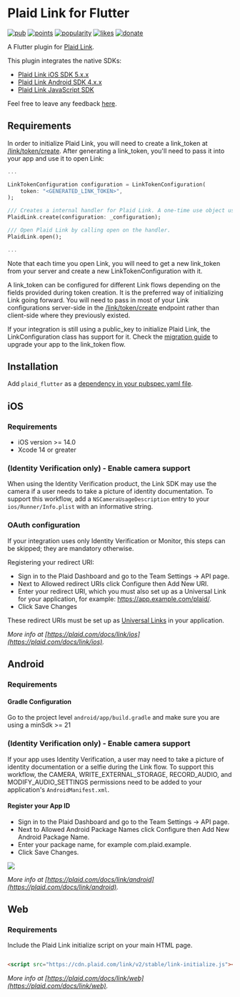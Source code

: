 # Plaid Link for Flutter

[![pub](https://img.shields.io/pub/v/plaid_flutter.svg)](https://pub.dev/packages/plaid_flutter)
[![points](https://img.shields.io/pub/points/plaid_flutter)](https://pub.dev/packages/plaid_flutter)
[![popularity](https://img.shields.io/pub/popularity/plaid_flutter)](https://pub.dev/packages/plaid_flutter)
[![likes](https://img.shields.io/pub/likes/plaid_flutter)](https://pub.dev/packages/plaid_flutter)
[![donate](https://img.shields.io/badge/Buy%20me%20a%20beer-orange.svg)](https://www.buymeacoffee.com/jpereira)

A Flutter plugin for [Plaid Link](https://plaid.com/docs/link).

This plugin integrates the native SDKs:

- [Plaid Link iOS SDK 5.x.x](https://plaid.com/docs/link/ios)
- [Plaid Link Android SDK 4.x.x](https://plaid.com/docs/link/android)
- [Plaid Link JavaScript SDK](https://plaid.com/docs/link/web)

Feel free to leave any feedback [here](https://github.com/jorgefspereira/plaid_flutter/issues).

## Requirements

In order to initialize Plaid Link, you will need to create a link_token at [/link/token/create](https://plaid.com/docs/#create-link-token). After generating a link_token, you'll need to pass it into your app and use it to open Link:

``` dart
...

LinkTokenConfiguration configuration = LinkTokenConfiguration(
    token: "<GENERATED_LINK_TOKEN>",
);

/// Creates a internal handler for Plaid Link. A one-time use object used to open a Link session. Should always be called before open.
PlaidLink.create(configuration: _configuration);

/// Open Plaid Link by calling open on the handler.
PlaidLink.open();

...

```

Note that each time you open Link, you will need to get a new link_token from your server and create a new LinkTokenConfiguration with it.

A link_token can be configured for different Link flows depending on the fields provided during token creation. It is the preferred way of initializing Link going forward. You will need to pass in most of your Link configurations server-side in the [/link/token/create](https://plaid.com/docs/#create-link-token) endpoint rather than client-side where they previously existed.

If your integration is still using a public_key to initialize Plaid Link, the LinkConfiguration class has support for it. Check the [migration guide](https://plaid.com/docs/upgrade-to-link-tokens/) to upgrade your app to the link_token flow.

## Installation

Add `plaid_flutter` as a [dependency in your pubspec.yaml file](https://flutter.io/platform-plugins/).

## iOS

### Requirements

- iOS version >= 14.0
- Xcode 14 or greater

### (Identity Verification only) - Enable camera support 

When using the Identity Verification product, the Link SDK may use the camera if a user needs to take a picture of identity documentation. To support this workflow, add a `NSCameraUsageDescription` entry to your `ios/Runner/Info.plist` with an informative string. 

### OAuth configuration

If your integration uses only Identity Verification or Monitor, this steps can be skipped; they are mandatory otherwise.

Registering your redirect URI:

- Sign in to the Plaid Dashboard and go to the Team Settings -> API page.
- Next to Allowed redirect URIs click Configure then Add New URI.
- Enter your redirect URI, which you must also set up as a Universal Link for your application, for example: https://app.example.com/plaid/.
- Click Save Changes

These redirect URIs must be set up as [Universal Links](https://developer.apple.com/ios/universal-links/) in your application.

*More info at [https://plaid.com/docs/link/ios](https://plaid.com/docs/link/ios).*

## Android

### Requirements
#### Gradle Configuration

Go to the project level `android/app/build.gradle` and make sure you are using a minSdk >= 21

### (Identity Verification only) - Enable camera support

If your app uses Identity Verification, a user may need to take a picture of identity documentation or a selfie during the Link flow. To support this workflow, the CAMERA, WRITE_EXTERNAL_STORAGE, RECORD_AUDIO, and MODIFY_AUDIO_SETTINGS permissions need to be added to your application's `AndroidManifest.xml`.

#### Register your App ID

- Sign in to the Plaid Dashboard and go to the Team Settings -> API page.
- Next to Allowed Android Package Names click Configure then Add New Android Package Name.
- Enter your package name, for example com.plaid.example.
- Click Save Changes.

![](https://raw.githubusercontent.com/jorgefspereira/plaid_flutter/master/doc/images/register-app-id.png)

*More info at [https://plaid.com/docs/link/android](https://plaid.com/docs/link/android).*

## Web

### Requirements

Include the Plaid Link initialize script on your main HTML page.

``` html

<script src="https://cdn.plaid.com/link/v2/stable/link-initialize.js"></script>

```

*More info at [https://plaid.com/docs/link/web](https://plaid.com/docs/link/web).*

